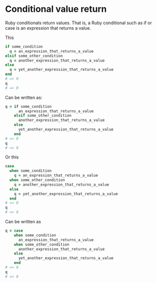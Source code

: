 # Conditional value return

Ruby conditionals return values. That is, a Ruby conditional such as if or case is an expression that returns a value.

This

```ruby
if some_condition
  q = an_expression_that_returns_a_value
elsif some_other_condition
  q = another_expression_that_returns_a_value
else
  q = yet_another_expression_that_returns_a_value
end
# => 0
q
# => 0
```

Can be written as:

```ruby
q = if some_condition
      an_expression_that_returns_a_value
    elsif some_other_condition
      another_expression_that_returns_a_value
    else
      yet_another_expression_that_returns_a_value
    end
# => 0
q
# => 0
```

Or this

```ruby
case
  when some_condition
    q = an_expression_that_returns_a_value
  when some_other_condition
    q = another_expression_that_returns_a_value
  else
    q = yet_another_expression_that_returns_a_value
  end
# => 0
q
# => 0
```

Can be written as

```ruby
q = case
    when some_condition
      an_expression_that_returns_a_value
    when some_other_condition
      another_expression_that_returns_a_value
    else
      yet_another_expression_that_returns_a_value
    end
# => 0
q
# => 0
```
